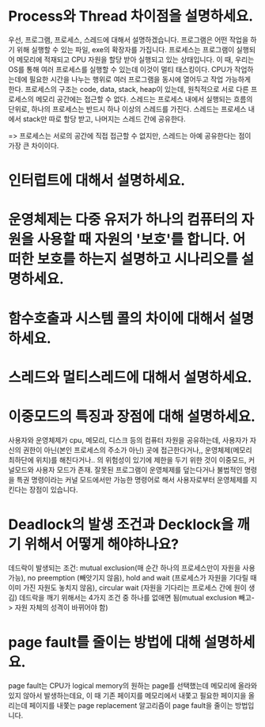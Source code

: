 # Process와 Thread 차이점을 설명하세요.
우선, 프로그램, 프로세스, 스레드에 대해서 설명하겠습니다.
프로그램은 어떤 작업을 하기 위해 실행할 수 있는 파일, exe의 확장자를 가집니다.
프로세스는 프로그램이 실행되어 메모리에 적재되고 CPU 자원을 할당 받아 실행되고 있는 상태입니다.
이 때, 우리는 OS를 통해 여러 프로세스를 실행할 수 있는데 이것이 멀티 태스킹이다.
CPU가 작업하는데에 필요한 시간을 나누는 행위로 여러 프로그램을 동시에 열어두고 작업 가능하게 한다.
프로세스의 구조는 code, data, stack, heap이 있는데, 원칙적으로 서로 다른 프로세스의 메모리 공간에는 접근할 수 없다.
스레드는 프로세스 내에서 실행되는 흐름의 단위로, 하나의 프로세스는 반드시 하나 이상의 스레드를 가진다.
스레드는 프로세스 내에서 stack만 따로 할당 받고, 나머지는 스레드 간에 공유한다.

=> 프로세스는 서로의 공간에 직접 접근할 수 없지만, 스레드는 아예 공유한다는 점이 가장 큰 차이이다.

# 인터럽트에 대해서 설명하세요.

# 운영체제는 다중 유저가 하나의 컴퓨터의 자원을 사용할 때 자원의 '보호'를 합니다. 어떠한 보호를 하는지 설명하고 시나리오를 설명하세요.

# 함수호출과 시스템 콜의 차이에 대해서 설명하세요.

# 스레드와 멀티스레드에 대해서 설명하세요.

# 이중모드의 특징과 장점에 대해 설명하세요.
사용자와 운영체제가 cpu, 메모리, 디스크 등의 컴퓨터 자원을 공유하는데, 사용자가 자신의 권한이 아닌(본인 프로세스의 주소가 아닌) 곳에 접근한다거나,, 운영체제(메모리 최하단에 위치)를 해친다거나.. 의 위험성이 있기에 제한을 두기 위한 것이 이중모드, 커널모드와 사용자 모드가 존재.
잘못된 프로그램이 운영체제를 덮는다거나 불법적인 명령을 특권 명령이라는 커널 모드에서만 가능한 명령어로 해서 사용자로부터 운영체제를 지킨다는 장점이 있습니다.


# Deadlock의 발생 조건과 Decklock을 깨기 위해서 어떻게 해야하나요?

데드락이 발생되는 조건: mutual exclusion(매 순간 하나의 프로세스만이 자원을 사용가능), no preemption (빼앗기지 않음), hold and wait (프로세스가 자원을 기다릴 때 이미 가진 자원도 놓치지 않음), circular wait (자원을 기다리는 프로세스 간에 원이 생김)
데드락을 깨기 위해서는 4가지 조건 중 하나를 없애면 됨(mutual exclusion 빼고-> 자원 자체의 성격이 바뀌어야 함)

# page fault를 줄이는 방법에 대해 설명하세요.
page fault는 CPU가 logical memory의 원하는 page를 선택했는데 메모리에 올라와있지 않아서 발생하는데요, 이 때 기존 페이지를 메모리에서 내쫓고 필요한 페이지을 올리는데 페이지를 내쫓는 page replacement 알고리즘이 page fault을 줄이는 방법입니다. 

